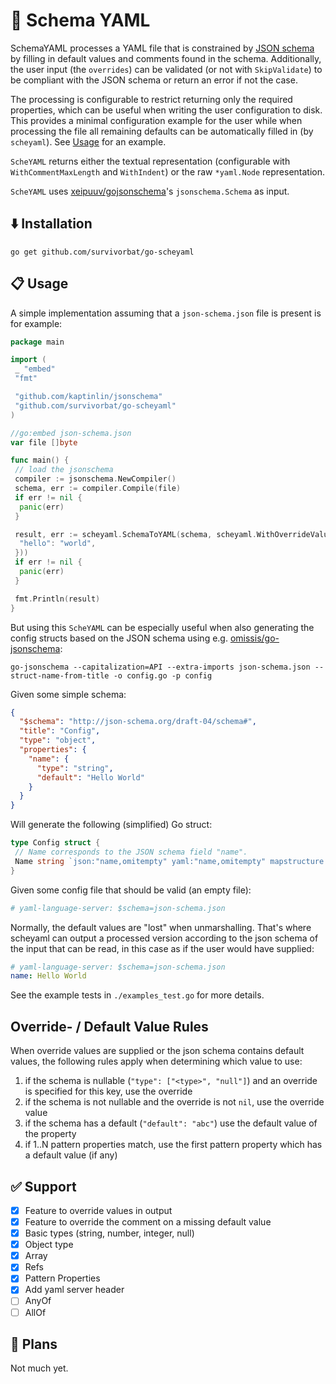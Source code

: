 # 📅 Schema YAML

SchemaYAML processes a YAML file that is constrained by [JSON schema](https://json-schema.org) by filling in default values and comments found in the schema. Additionally, the user input (the `overrides`) can be validated (or not with `SkipValidate`) to be compliant with the JSON schema or return an error if not the case.

The processing is configurable to restrict returning only the required properties, which can be useful when writing
the user configuration to disk. This provides a minimal configuration example for the user while when processing the
file all remaining defaults can be automatically filled in (by `scheyaml`). See [Usage](#-usage) for an example.

`ScheYAML` returns either the textual representation (configurable with `WithCommentMaxLength` and `WithIndent`) or
the raw `*yaml.Node` representation.

`ScheYAML` uses [xeipuuv/gojsonschema](https://github.com/xeipuuv/gojsonschema)'s `jsonschema.Schema` as input.

## ⬇️ Installation

`go get github.com/survivorbat/go-scheyaml`

## 📋 Usage

A simple implementation assuming that a `json-schema.json` file is present is for example:

```go
package main

import (
 _ "embed"
 "fmt"

 "github.com/kaptinlin/jsonschema"
 "github.com/survivorbat/go-scheyaml"
)

//go:embed json-schema.json
var file []byte

func main() {
 // load the jsonschema
 compiler := jsonschema.NewCompiler()
 schema, err := compiler.Compile(file)
 if err != nil {
  panic(err)
 }

 result, err := scheyaml.SchemaToYAML(schema, scheyaml.WithOverrideValues(map[string]any{
  "hello": "world",
 }))
 if err != nil {
  panic(err)
 }

 fmt.Println(result)
}
```

But using this `ScheYAML` can be especially useful when also generating the config structs based on the JSON schema using
e.g. [omissis/go-jsonschema](https://github.com/omissis/go-jsonschema):

```
go-jsonschema --capitalization=API --extra-imports json-schema.json --struct-name-from-title -o config.go -p config
```

Given some simple schema:

```json
{
  "$schema": "http://json-schema.org/draft-04/schema#",
  "title": "Config",
  "type": "object",
  "properties": {
    "name": {
      "type": "string",
      "default": "Hello World"
    }
  }
}
```

Will generate the following (simplified) Go struct:

```go
type Config struct {
 // Name corresponds to the JSON schema field "name".
 Name string `json:"name,omitempty" yaml:"name,omitempty" mapstructure:"name,omitempty"`
}
```

Given some config file that should be valid (an empty file):

```yaml
# yaml-language-server: $schema=json-schema.json
```

Normally, the default values are "lost" when unmarshalling. That's where scheyaml can output a processed
version according to the json schema of the input that can be read, in this case as if the user would
have supplied:

```yaml
# yaml-language-server: $schema=json-schema.json
name: Hello World
```

See the example tests in `./examples_test.go` for more details.

## Override- / Default Value Rules

When override values are supplied or the json schema contains default values, the following rules apply when determining
which value to use:

1. if the schema is nullable (`"type": ["<type>", "null"]`) and an override is specified for this key, use the override
2. if the schema is not nullable and the override is not `nil`, use the override value
3. if the schema has a default (`"default": "abc"`) use the default value of the property
4. if 1..N pattern properties match, use the first pattern property which has a default value (if any)

## ✅ Support

- [x] Feature to override values in output
- [x] Feature to override the comment on a missing default value
- [x] Basic types (string, number, integer, null)
- [x] Object type
- [x] Array
- [x] Refs
- [x] Pattern Properties
- [x] Add yaml server header
- [ ] AnyOf
- [ ] AllOf

## 🔭 Plans

Not much yet.
